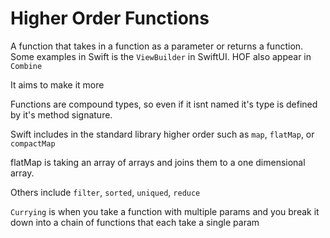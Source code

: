 # Higher Order Functions

A function that takes in a function as a parameter or returns a function. Some examples in Swift is the `ViewBuilder` in SwiftUI. HOF also appear in `Combine`

It aims to make it more 

Functions are compound types, so even if it isnt named it's type is defined by it's method signature.

Swift includes in the standard library higher order such as `map`, `flatMap`, or `compactMap`

flatMap is taking an array of arrays and joins them to a one dimensional array.

Others include `filter`, `sorted`, `uniqued`, `reduce`

`Currying` is when you take a function with multiple params and you break it down into a chain of functions that each take a single param